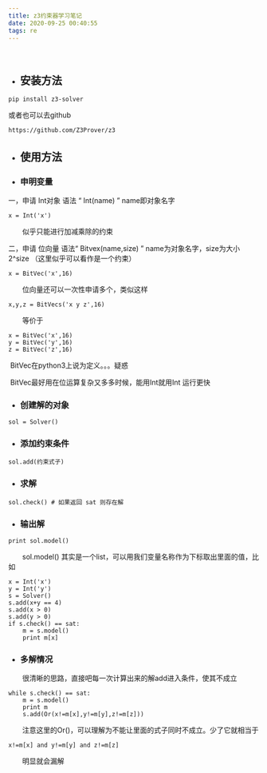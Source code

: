 ```yaml
---
title: z3约束器学习笔记
date: 2020-09-25 00:40:55
tags: re
---
```


​	<!-- more -->

- ## 安装方法

```
pip install z3-solver
```

或者也可以去github

```
https://github.com/Z3Prover/z3
```

- ## 使用方法

- ### 申明变量

一，申请 Int对象 语法 “ Int(name) ”  name即对象名字

```
x = Int('x')
```

　　似乎只能进行加减乘除的约束

二，申请 位向量 语法“ Bitvex(name,size) ” name为对象名字，size为大小 2^size （这里似乎可以看作是一个约束）

```
x = BitVec('x',16)
```

　　位向量还可以一次性申请多个，类似这样

```
x,y,z = BitVecs('x y z',16)
```

　　等价于

```
x = BitVec('x',16)
y = BitVec('y',16)
z = BitVec('z',16)
```

​		BitVec在python3上说为定义。。。疑惑

​		BitVec最好用在位运算复杂又多多时候，能用Int就用Int 运行更快

- ### 创建解的对象

```
sol = Solver()
```

- ### 添加约束条件

```
sol.add(约束式子)
```

- ### 求解

```
sol.check() # 如果返回 sat 则存在解
```

- ### 输出解

```
print sol.model()
```

　　sol.model() 其实是一个list，可以用我们变量名称作为下标取出里面的值，比如

```
x = Int('x')
y = Int('y')
s = Solver()
s.add(x+y == 4)
s.add(x > 0)
s.add(y > 0)
if s.check() == sat:
    m = s.model()
    print m[x]
```

- ### 多解情况

　　很清晰的思路，直接吧每一次计算出来的解add进入条件，使其不成立

 

```
while s.check() == sat:
    m = s.model()
    print m
    s.add(Or(x!=m[x],y!=m[y],z!=m[z]))
```

　　注意这里的Or()，可以理解为不能让里面的式子同时不成立。少了它就相当于

```
x!=m[x] and y!=m[y] and z!=m[z]
```

　　明显就会漏解